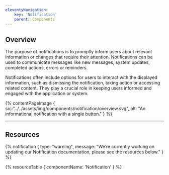 ```yaml
---
eleventyNavigation:
    key: 'Notification'
    parent: Components
---
```


## Overview
The purpose of notifications is to promptly inform users about relevant information or changes that require their attention. Notifications can be used to communicate messages like new messages, system updates, completed actions, errors or reminders.

Notifications often include options for users to interact with the displayed information, such as dismissing the notification, taking action or accessing related content. They play a crucial role in keeping users informed and engaged with the application or system.

{% contentPageImage {
    src:"../../assets/img/components/notification/overview.svg",
    alt: "An informational notification with a single button."
} %}

---

## Resources

{% notification {
  type: "warning",
  message: "We’re currently working on updating our Notification documentation, please see the resources below."
} %}

{% resourceTable {
    componentName: 'Notification'
} %}
